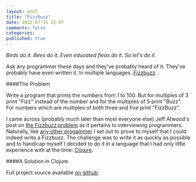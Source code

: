 ```yaml
---
layout: post
title: "Fizzbuzz"
date: 2012-07-11 22:07
comments: false
categories: 
published: true
---
```


_Birds do it. Bees do it. Even educated fleas do it. So let's do it._

<!-- more -->

Ask any programmer these days and they've probably heard of it. They've probably have even written it. In multiple languages. [Fizzbuzz](http://weblog.raganwald.com/2007/01/dont-overthink-fizzbuzz.html).

####The Problem

Write a program that prints the numbers from 1 to 100. But for multiples of 3 print "Fizz" instead of the number and for the multiples of 5 print "Buzz".  
For numbers which are multiples of both three and five print "FizzBuzz".

I came across (probably much later than most everyone else) Jeff Atwood's post on [the Fizzbuzz problem](http://www.codinghorror.com/blog/2007/02/why-cant-programmers-program.html) as it pertains to interviewing programmers. Naturally, like [any other progammer](http://www.codinghorror.com/blog/2007/02/fizzbuzz-the-programmers-stairway-to-heaven.html) I set out to prove to myself that I could indeed write a Fizzbuzz. The challenge was to write it as quickly as possible and to handicap myself I decided to do it in a language that I had only little experience with at the time: [Clojure](http://clojure.org/).

####A Solution in Clojure

<div class="row-fluid">
  <div class="span10">
    <script src="https://gist.github.com/cacoco/5562510.js"></script>
  </div>
</div>

Full project source available [on github](https://github.com/cacoco/fizzbuzz).

